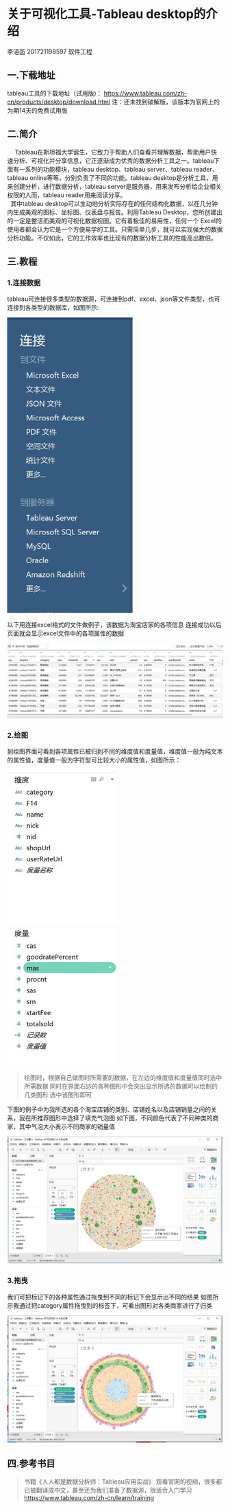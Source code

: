 # 关于可视化工具-Tableau desktop的介绍
李浥菡 201721198597 软件工程

## 一.下载地址
tableau工具的下载地址（试用版)： https://www.tableau.com/zh-cn/products/desktop/download.html
注：还未找到破解版，该版本为官网上的为期14天的免费试用版<br>

##  二.简介
　 Tableau在斯坦福大学诞生，它致力于帮助人们查看并理解数据，帮助用户快速分析、可视化并分享信息，它正逐渐成为优秀的数据分析工具之一。tableau下面有一系列的功能模块，tableau desktop、tableau server、tableau reader、tableau online等等，分别负责了不同的功能。tableau desktop是分析工具，用来创建分析，进行数据分析，tableau server是服务器，用来发布分析给企业相关权限的人而，tableau reader用来阅读分享。  
   其中tableau desktop可以生动地分析实际存在的任何结构化数据，以在几分钟内生成美观的图标、坐标图、仪表盘与报告。利用Tableau Desktop，您所创建出的一定是整洁而美观的可视化数据视图。它有着极佳的易用性，任何一个 Excel的使用者都会认为它是一个方便易学的工具。只需简单几步，就可以实现强大的数据分析功能。不仅如此，它的工作效率也比现有的数据分析工具的性能高出数倍。
   
## 三.教程
### 1.连接数据
tableau可连接很多类型的数据源，可连接到pdf、excel、json等文件类型，也可连接到各类型的数据库，如图所示:

![Image text](https://github.com/liyihanxx/python_tutorial/blob/master/pic/data.jpg)

以下用连接excel格式的文件做例子，该数据为淘宝店家的各项信息
连接成功以后页面就会显示excel文件中的各项属性的数据

![Image text](https://github.com/liyihanxx/python_tutorial/blob/master/pic/%E6%B7%98%E5%AE%9D.jpg)

### 2.绘图
到绘图界面可看到各项属性已被归到不同的维度值和度量值，维度值一般为纯文本的属性值，度量值一般为字符型可比较大小的属性值，如图所示：

![Image text](https://github.com/liyihanxx/python_tutorial/blob/master/pic/6.jpg)

>绘图时，根据自己做图时所需要的数据，在左边的维度值和度量值同时选中所需数据
>同时在界面右边的各种图形中会突出显示所选的数据可以绘制的几类图形
>选中该图形即可

下图的例子中为我所选的各个淘宝店铺的类别、店铺姓名以及店铺销量之间的关系，我在所推荐图形中选择了填充气泡图
如下图，不同颜色代表了不同种类的商家，其中气泡大小表示不同商家的销量值

![Image text](https://github.com/liyihanxx/python_tutorial/blob/master/pic/base.jpg)

### 3.拖曳
我们可把标记下的各种属性通过拖曳到不同的标记下会显示出不同的结果
如图所示我通过把category属性拖曳到的标签下，可看出图形对各类商家进行了归类

![Image text](https://github.com/liyihanxx/python_tutorial/blob/master/pic/qipao.jpg)

## 四.参考书目
 >书籍《人人都是数据分析师：Tableau应用实战》
 >观看官网的视频，很多都已被翻译成中文，甚至还为我们准备了数据源，很适合入门学习
 https://www.tableau.com/zh-cn/learn/training
 



